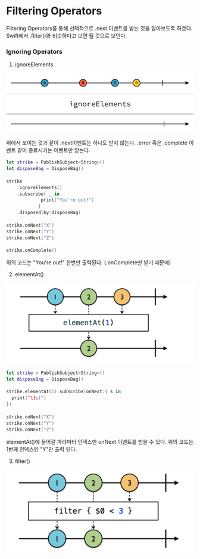 # Filtering Operators

Filtering Operators를 통해 선택적으로 .next 이벤트를 받는 것을 알아보도록 하겠다. 
Swift에서 .filter()와 비슷하다고 보면 될 것으로 보인다.

### Ignoring Operators

1. ignoreElements

![ignoreElements](./images/4w/ignoreElements.png)

위에서 보이는 것과 같이 .next이벤트는 하나도 받지 않는다. .error 혹은 .complete 이벤트 같이 종료시키는 이벤트만 받는다. 

~~~swift
let strike = PublishSubject<String>()
let disposeBag = DisposeBag()

strike
	.ignoreElements()
	.subscribe{ _ in
             print("You're out!")
            }
	.disposed(by:disposeBag)

strike.onNext("X")
strike.onNext("Y")
strike.onNext("Z")

strike.onComplete()
~~~

위의 코드는 "You're out!" 한번만 출력된다. (.onComplete만 받기 때문에)

2. elementAt()

![element](./images/4w/elementAt.png)

~~~swift
let strike = PublishSubject<String>()
let disposeBag = DisposeBag()

strike.elementAt(1).subscribe(onNext:{ s in
  print("\(s)")
})

strike.onNext("X")
strike.onNext("Y")
strike.onNext("Z")
~~~

elementAt()에 들어갈 파라미터 인덱스만 onNext 이벤트를 받을 수 있다. 위의 코드는 1번째 인덱스인 "Y"만 출력 된다.

3. filter()

![element](./images/4w/filter.png)

